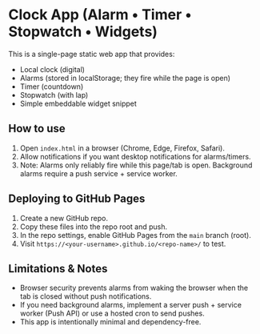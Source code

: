 
# Clock App (Alarm • Timer • Stopwatch • Widgets)

This is a single-page static web app that provides:
- Local clock (digital)
- Alarms (stored in localStorage; they fire while the page is open)
- Timer (countdown)
- Stopwatch (with lap)
- Simple embeddable widget snippet

## How to use
1. Open `index.html` in a browser (Chrome, Edge, Firefox, Safari).
2. Allow notifications if you want desktop notifications for alarms/timers.
3. Note: Alarms only reliably fire while this page/tab is open. Background alarms require a push service + service worker.

## Deploying to GitHub Pages
1. Create a new GitHub repo.
2. Copy these files into the repo root and push.
3. In the repo settings, enable GitHub Pages from the `main` branch (root).
4. Visit `https://<your-username>.github.io/<repo-name>/` to test.

## Limitations & Notes
- Browser security prevents alarms from waking the browser when the tab is closed without push notifications.
- If you need background alarms, implement a server push + service worker (Push API) or use a hosted cron to send pushes.
- This app is intentionally minimal and dependency-free.

